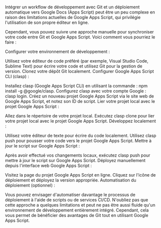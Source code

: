 Intégrer un workflow de développement avec Git et un déploiement automatique vers Google Docs (Apps Script) peut être un peu complexe en raison des limitations actuelles de Google Apps Script, qui privilégie l'utilisation de son propre éditeur en ligne.

Cependant, vous pouvez suivre une approche manuelle pour synchroniser votre code entre Git et Google Apps Script. Voici comment vous pourriez le faire :

Configurer votre environnement de développement :

Utilisez votre éditeur de code préféré (par exemple, Visual Studio Code, Sublime Text) pour écrire votre code et utilisez Git pour la gestion de version.
Clonez votre dépôt Git localement.
Configurer Google Apps Script CLI (clasp) :

Installez clasp (Google Apps Script CLI) en utilisant la commande : npm install -g @google/clasp.
Configurez clasp avec votre compte Google : clasp login.
Créez un nouveau projet Google Apps Script via le site web de Google Apps Script, et notez son ID de script.
Lier votre projet local avec le projet Google Apps Script :

Allez dans le répertoire de votre projet local.
Exécutez clasp clone <script-id> pour lier votre projet local avec le projet Google Apps Script.
Développez localement :

Utilisez votre éditeur de texte pour écrire du code localement.
Utilisez clasp push pour pousser votre code vers le projet Google Apps Script.
Mettre à jour le script sur Google Apps Script :

Après avoir effectué vos changements locaux, exécutez clasp push pour mettre à jour le script sur Google Apps Script.
Déployez manuellement depuis l'interface web Google Apps Script :

Visitez la page du projet Google Apps Script en ligne.
Cliquez sur l'icône de déploiement et déployez la version appropriée.
Automatisation du déploiement (optionnel) :

Vous pouvez envisager d'automatiser davantage le processus de déploiement à l'aide de scripts ou de services CI/CD.
N'oubliez pas que cette approche a quelques limitations et peut ne pas être aussi fluide qu'un environnement de développement entièrement intégré. Cependant, cela vous permet de bénéficier des avantages de Git tout en utilisant Google Apps Script.